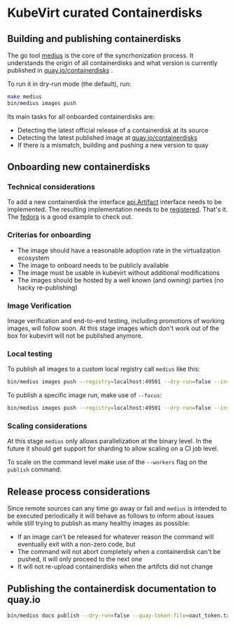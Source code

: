 # KubeVirt curated Containerdisks

## Building and publishing containerdisks

The go tool [medius](cmd/medius) is the core of the syncrhonization process. It
understands the origin of all containerdisks and what version is currently
published in [quay.io/containerdisks](https://quay.io/repository/containerdisks)
.

To run it in dry-run mode (the default), run:

```bash
make medius
bin/medius images push
```

Its main tasks for all onboarded containerdisks are:

* Detecting the latest official release of a containerdisk at its source
* Detecting the latest published image
  at [quay.io/containerdisks](https://quay.io/repository/containerdisks)
* If there is a mismatch, building and pushing a new version to quay

## Onboarding new containerdisks

### Technical considerations

To add a new containerdisk the interface [api.Artifact](pkg/api/artifacts.go)
interface needs to be implemented. The resulting implementation needs to
be [registered](cmd/medius/common/registry.go). That's it.
The [fedora](artifacts/fedora/fedora.go) is a good example to check out.

### Criterias for onboarding

* The image should have a reasonable adoption rate in the virtualization
  ecosystem
* The image to onboard needs to be publicly available
* The image must be usable in kubevirt without additional modifications
* The images should be hosted by a well known (and owning) parties (no hacky
  re-publishing)

### Image Verification

Image verification and end-to-end testing, including promotions of working
images, will follow soon. At this stage images which don't work out of the box
for kubevirt will not be published anymore.

### Local testing

To publish all images to a custom local registry call `medius` like this:

```bash
bin/medius images push --registry=localhost:49501 --dry-run=false --insecure-skip-tls --workers=3
```

To publish a specific image run, make use of `--focus`:

```bash
bin/medius images push --registry=localhost:49501 --dry-run=false --insecure-skip-tls --focus=fedore:35
```

### Scaling considerations

At this stage `medius` only allows parallelization at the binary level. In the
future it should get support for sharding to allow scaling on a CI job level.

To scale on the command level make use of the `--workers` flag on the `publish`
command.

## Release process considerations

Since remote sources can any time go away or fail and `medius` is intended to be
executed periodically it will behave as follows to inform about issues while
still trying to publish as many healthy images as possible:

* If an image can't be released for whatever reason the command will eventually
  exit with a non-zero code, but
* The command will not abort completely when a containerdisk can't be pushed, it
  will only proceed to the next one
* It will not re-upload containerdisks when the artifcts did not change

## Publishing the containerdisk documentation to quay.io

```bash
bin/medius docs publish --dry-run=false --quay-token-file=oaut_token.txt
```
